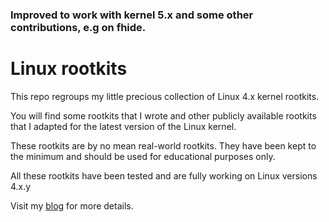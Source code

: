 ### Improved to work with kernel 5.x and some other contributions, e.g on fhide.


# Linux rootkits


This repo regroups my little precious collection of Linux 4.x kernel rootkits.

You will find some rootkits that I wrote and other publicly available rootkits that I adapted for the latest version of the Linux kernel.

These rootkits are by no mean real-world rootkits. They have been kept to the minimum and should be used for educational purposes only.

All these rootkits have been tested and are fully working on Linux versions 4.x.y

Visit my [blog](https://yassine.tioual.com/index.php/category/rootkit/) for more details.
